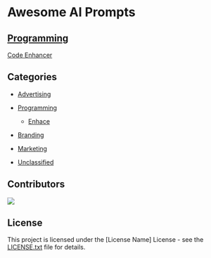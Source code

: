 # Awesome AI Prompts

## [Programming](./prompts/programming)
[Code Enhancer](./prompts/programming/code-enhancer.md)

## Categories

- [Advertising](./prompts/advertising)
- [Programming](./prompts/programming)
    - [Enhace](./prompts/programming/enhance.md)

- [Branding](./prompts/branding)
- [Marketing](./prompts/marketing)
- [Unclassified](./prompts/unclassified)

## Contributors

[![](https://github.com/mohammedellihr.png?size=50)](https://github.com/mohammedellihr)

## License

This project is licensed under the [License Name] License - see the [LICENSE.txt](LICENSE.txt) file for details.
